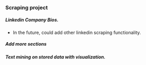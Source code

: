 ### Scraping project

##### Linkedin Company Bios.
   * In the future, could add other linkedin scraping functionality.

##### Add more sections

##### Text mining on stored data with visualization.
